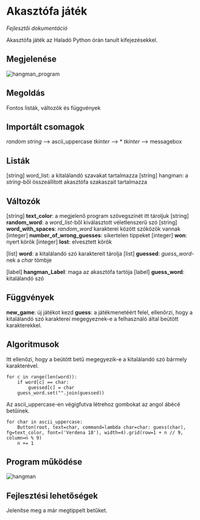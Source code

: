 # Akasztófa játék
*Fejlesztői dokumentáció*

Akasztófa játék az Haladó Python órán tanult kifejezésekkel. 

## Megjelenése
![hangman_program](https://github.com/user-attachments/assets/d11d5268-c4bd-47e3-89ee-76d18c1204fc)

## Megoldás
Fontos listák, változók és függvények
## Importált csomagok
*random*
*string* –> ascii_uppercase
*tkinter* –> *
*tkinter* –> messagebox
## Listák
[string] word_list: a kitalálandó szavakat tartalmazza
[string] hangman: a *string*-ből összeállított akasztófa szakaszait tartalmazza 
## Változók
[string] **text_color**: a megjelenő program szövegszínét itt tároljuk
[string] **random_word**: a *word_list*-ből kiválasztott véletlenszerű szó
[string] **word_with_spaces**: *random_word* karakterei között szóközök vannak
[integer] **number_of_wrong_guesses**: sikertelen tippeket
[integer] **won**: nyert körök
[integer] **lost**: elvesztett körök

[list] **word**: a kitalálandó szó karaktereit tárolja
[list] **guessed**: *guess_word*-nek a *char* tömbje

[label] **hangman_Label**: maga az akasztófa tartója
[label] **guess_word**: kitalálandó szó 
## Függvények
**new_game**: új játékot kezd
**guess**: a játékmenetéért felel, ellenőrzi, hogy a kitalálandó szó karakterei megegyeznek-e a felhasználó által beütött karakterekkel. 
## Algoritmusok
Itt ellenőzi, hogy a beütött betű megegyezik-e a kitalálandó szó bármely karakterével.

```
for c in range(len(word)):
    if word[c] == char:
        guessed[c] = char
    guess_word.set("".join(guessed))
```

Az ascii_uppercase-en végigfutva létrehoz gombokat az angol ábécé betűinek.

```
for char in ascii_uppercase:
    Button(root, text=char, command=lambda char=char: guess(char), fg=text_color, font=('Verdena 18'), width=4).grid(row=1 + n // 9, column=n % 9)
    n += 1
```
 
## Program működése
![hangman](https://github.com/user-attachments/assets/0ebe057e-655e-4513-a50e-755aa8d8d273)
 
## Fejlesztési lehetőségek
Jelenítse meg a már megtippelt betűket.

